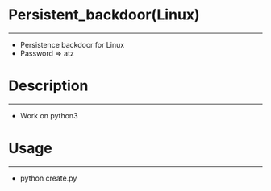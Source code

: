 # Persistent_backdoor(Linux)
-----------------------------
- Persistence backdoor for Linux
- Password => atz

# Description
-------------
- Work on python3

# Usage
-------
- python create.py
